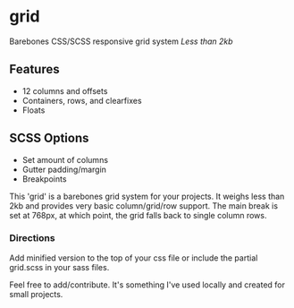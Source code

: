# grid
Barebones CSS/SCSS responsive grid system
_Less than 2kb_

## Features ##
* 12 columns and offsets
* Containers, rows, and clearfixes
* Floats

## SCSS Options ##
* Set amount of columns
* Gutter padding/margin
* Breakpoints

This 'grid' is a barebones grid system for your projects. It weighs less than 2kb and provides very basic column/grid/row support.
The main break is set at 768px, at which point, the grid falls back to single column rows.

### Directions ##
Add minified version to the top of your css file or include the partial grid.scss in your sass files.


Feel free to add/contribute. It's something I've used locally and created for small projects.